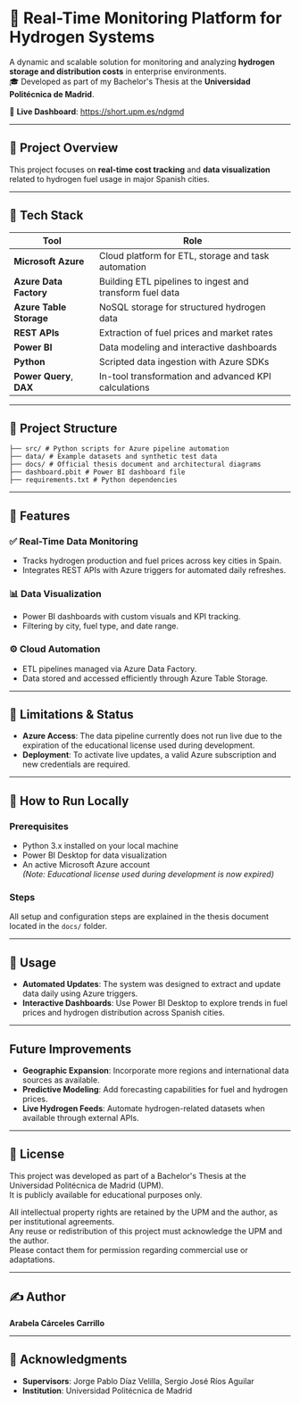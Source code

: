 # 🔋 Real-Time Monitoring Platform for Hydrogen Systems

A dynamic and scalable solution for monitoring and analyzing **hydrogen storage and distribution costs** in enterprise environments.  
🎓 Developed as part of my Bachelor's Thesis at the **Universidad Politécnica de Madrid**.

🔗 **Live Dashboard**: https://short.upm.es/ndgmd

---

## 📌 Project Overview

This project focuses on **real-time cost tracking** and **data visualization** related to hydrogen fuel usage in major Spanish cities. 

---

## 🧰 Tech Stack

| Tool                     | Role                                                              |
|--------------------------|-------------------------------------------------------------------|
| **Microsoft Azure**      | Cloud platform for ETL, storage and task automation               |
| **Azure Data Factory**   | Building ETL pipelines to ingest and transform fuel data          |
| **Azure Table Storage**  | NoSQL storage for structured hydrogen data                        |
| **REST APIs**            | Extraction of fuel prices and market rates                        |
| **Power BI**             | Data modeling and interactive dashboards                          |
| **Python**               | Scripted data ingestion with Azure SDKs                           |
| **Power Query**, **DAX** | In-tool transformation and advanced KPI calculations              |

---

## 📁 Project Structure

```
├── src/ # Python scripts for Azure pipeline automation
├── data/ # Example datasets and synthetic test data
├── docs/ # Official thesis document and architectural diagrams
├── dashboard.pbit # Power BI dashboard file
├── requirements.txt # Python dependencies
```

---
## 🧪 Features

### ✅ Real-Time Data Monitoring
- Tracks hydrogen production and fuel prices across key cities in Spain.
- Integrates REST APIs with Azure triggers for automated daily refreshes.

### 📊 Data Visualization
- Power BI dashboards with custom visuals and KPI tracking.
- Filtering by city, fuel type, and date range.

### ⚙️ Cloud Automation
- ETL pipelines managed via Azure Data Factory.
- Data stored and accessed efficiently through Azure Table Storage.

---

## 🔐 Limitations & Status

- **Azure Access**: The data pipeline currently does not run live due to the expiration of the educational license used during development.
- **Deployment**: To activate live updates, a valid Azure subscription and new credentials are required.

---

## 💾 How to Run Locally

### Prerequisites
- Python 3.x installed on your local machine
- Power BI Desktop for data visualization
- An active Microsoft Azure account  
  *(Note: Educational license used during development is now expired)*

### Steps

All setup and configuration steps are explained in the thesis document located in the `docs/` folder.

---

## 🧪 Usage

- **Automated Updates**: The system was designed to extract and update data daily using Azure triggers.
- **Interactive Dashboards**: Use Power BI Desktop to explore trends in fuel prices and hydrogen distribution across Spanish cities.

---

## Future Improvements

- **Geographic Expansion**: Incorporate more regions and international data sources as available.
- **Predictive Modeling**: Add forecasting capabilities for fuel and hydrogen prices.
- **Live Hydrogen Feeds**: Automate hydrogen-related datasets when available through external APIs.

---

## 📄 License

This project was developed as part of a Bachelor's Thesis at the Universidad Politécnica de Madrid (UPM).  
It is publicly available for educational purposes only.  

All intellectual property rights are retained by the UPM and the author, as per institutional agreements.  
Any reuse or redistribution of this project must acknowledge the UPM and the author.  
Please contact them for permission regarding commercial use or adaptations.

---

## ✍️ Author

**Arabela Cárceles Carrillo**
  
---

## 🙏 Acknowledgments

- **Supervisors**: Jorge Pablo Díaz Velilla, Sergio José Ríos Aguilar  
- **Institution**: Universidad Politécnica de Madrid

